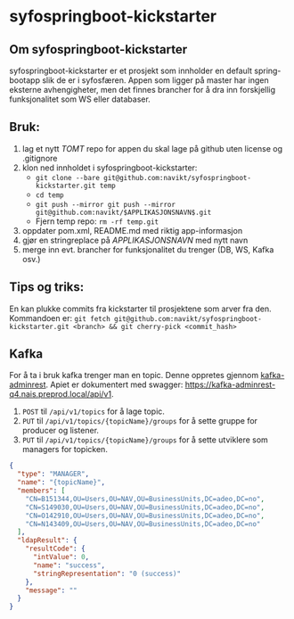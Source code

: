 # syfospringboot-kickstarter

## Om syfospringboot-kickstarter
syfospringboot-kickstarter er et prosjekt som innholder en default spring-bootapp slik de er i syfosfæren. 
Appen som ligger på master har ingen eksterne avhengigheter, men det finnes brancher for å dra inn forskjellig 
funksjonalitet som WS eller databaser.

## Bruk:
1. lag et nytt _TOMT_ repo for appen du skal lage på github uten license og .gitignore
2. klon ned innholdet i syfospringboot-kickstarter:
    - `git clone --bare git@github.com:navikt/syfospringboot-kickstarter.git temp`
    - `cd temp`
    - `git push --mirror git push --mirror git@github.com:navikt/$APPLIKASJONSNAVN$.git`
    - Fjern temp repo: `rm -rf temp.git`
3. oppdater pom.xml, README.md med riktig app-informasjon
4. gjør en stringreplace på $APPLIKASJONSNAVN$ med nytt navn
5. merge inn evt. brancher for funksjonalitet du trenger (DB, WS, Kafka osv.)

## Tips og triks:
En kan plukke commits fra kickstarter til prosjektene som arver fra den. Kommandoen er: `git fetch git@github.com:navikt/syfospringboot-kickstarter.git <branch> && git cherry-pick <commit_hash>
`

## Kafka
For å ta i bruk kafka trenger man en topic. Denne oppretes gjennom [kafka-adminrest](https://github.com/navikt/kafka-adminrest). Apiet er dokumentert med swagger: https://kafka-adminrest-q4.nais.preprod.local/api/v1.

1. `POST` til `/api/v1/topics` for å lage topic.
2. `PUT` til `/api/v1/topics/{topicName}/groups` for å sette gruppe for producer og listener.
3. `PUT` til `/api/v1/topics/{topicName}/groups` for å sette utviklere som managers for topicken.

```json
{
  "type": "MANAGER",
  "name": "{topicName}",
  "members": [
    "CN=B151344,OU=Users,OU=NAV,OU=BusinessUnits,DC=adeo,DC=no",
    "CN=S149030,OU=Users,OU=NAV,OU=BusinessUnits,DC=adeo,DC=no",
    "CN=O142910,OU=Users,OU=NAV,OU=BusinessUnits,DC=adeo,DC=no",
    "CN=N143409,OU=Users,OU=NAV,OU=BusinessUnits,DC=adeo,DC=no"
  ],
  "ldapResult": {
    "resultCode": {
      "intValue": 0,
      "name": "success",
      "stringRepresentation": "0 (success)"
    },
    "message": ""
  }
}
```
